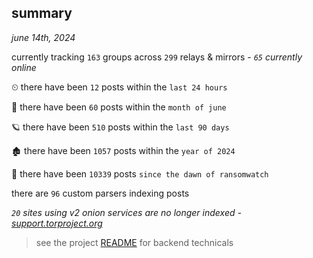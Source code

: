 
## summary
_june 14th, 2024_

currently tracking `163` groups across `299` relays & mirrors - _`65` currently online_

⏲ there have been `12` posts within the `last 24 hours`

🦈 there have been `60` posts within the `month of june`

🪐 there have been `510` posts within the `last 90 days`

🏚 there have been `1057` posts within the `year of 2024`

🦕 there have been `10339` posts `since the dawn of ransomwatch`

there are `96` custom parsers indexing posts

_`20` sites using v2 onion services are no longer indexed - [support.torproject.org](https://support.torproject.org/onionservices/v2-deprecation/)_

> see the project [README](https://github.com/joshhighet/ransomwatch#ransomwatch--) for backend technicals
